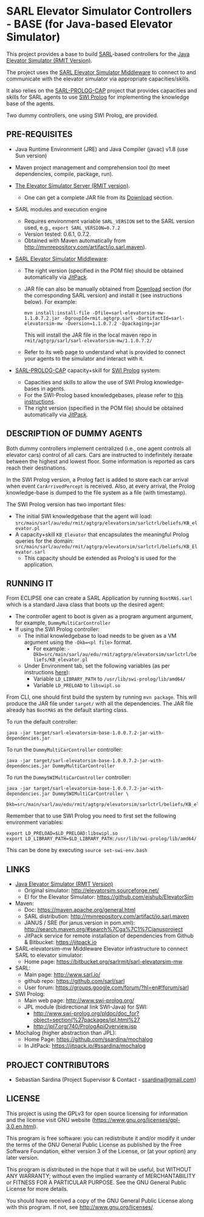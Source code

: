 # SARL Elevator Simulator Controllers - BASE (for Java-based Elevator Simulator) #

This project provides a base to build [SARL](http://www.sarl.io/)-based controllers for the [Java Elevator Simulator (RMIT Version)](https://bitbucket.org/ssardina-research/elevator-sim).

The project uses the [SARL Elevator Simulator Middleware](https://bitbucket.org/ssardina-research/sarl-elevatorsim-mw) to connect to and communicate with the elevator simulator via appropriate capacities/skills.

It also relies on the [SARL-PROLOG-CAP](https://bitbucket.org/ssardina-research/sarl-prolog-cap) project that provides capacities and skills for SARL agents to use [SWI Prolog](http://www.swi-prolog.org/) for implementing the knowledge base of the agents. 

Two dummy controllers, one using SWI Prolog, are provided.


## PRE-REQUISITES

* Java Runtime Environment (JRE) and Java Compiler (javac) v1.8 (use Sun version)
* Maven project management and comprehension tool (to meet dependencies, compile, package, run).
* [The Elevator Simulator Server (RMIT version)](https://bitbucket.org/ssardina-research/elevator-sim).
	* One can get a complete JAR file from its [Download](https://bitbucket.org/ssardina-research/elevator-sim/downloads/) section.
* SARL modules and execution engine
	* Requires environment variable `SARL_VERSION` set to the SARL version used, e.g., `export SARL_VERSION=0.7.2`
	* Version tested: 0.6.1, 0.7.2.
	* Obtained with Maven automatically from http://mvnrepository.com/artifact/io.sarl.maven).
* [SARL Elevator Simulator Middleware](https://bitbucket.org/ssardina-research/sarl-elevatorsim-mw):
	* The right version (specified in the POM file) should be obtained automatically via [JitPack](https://jitpack.io/#org.bitbucket.ssardina-research/sarl-elevatorsim-mw).
	* JAR file can also be manually obtained from [Download](https://bitbucket.org/ssardina-research/sarl-elevatorsim-mw/downloads/) section (for the corresponding SARL version) and install it (see instructions below). For example:

		```
		mvn install:install-file -Dfile=sarl-elevatorsim-mw-1.1.0.7.2.jar -DgroupId=rmit.agtgrp.sarl -DartifactId=sarl-elevatorsim-mw -Dversion=1.1.0.7.2 -Dpackaging=jar
		```

		This will install the JAR file in the local maven repo in `rmit/agtgrp/sarl/sarl-elevatorsim-mw/1.1.0.7.2/` 
	* Refer to its web page to understand what is provided to connect your agents to the simulator and interact with it.
	
* [SARL-PROLOG-CAP](https://bitbucket.org/ssardina-research/sarl-prolog-cap) capacity+skill for [SWI Prolog](http://www.swi-prolog.org/) system:
	* Capacities and skills to allow the use of SWI Prolog knowledge-bases in agents.
	* For the SWI-Prolog based knowledgebases, please refer to [this instructions](https://bitbucket.org/snippets/ssardina/bezbBx/swi-prolog-in-sarl-agent-controllers).
	* The right version (specified in the POM file) should be obtained automatically via [JitPack](https://jitpack.io/#org.bitbucket.ssardina-research/sarl-prolog-cap).


## DESCRIPTION OF DUMMY AGENTS

Both dummy controllers implement centralized (i.e., one agent controls all elevator cars) control of all cars. Cars are instructed to indefinitely iteraate between the highest and lowest floor. 
Some information is reported as cars reach their destinations. 

In the SWI Prolog version, a Prolog fact is added to store each car arrival when event `CarArrivedPercept` is received. 
Also, at every arrival, the Prolog knowledge-base is dumped to the file system as a file (with timestamp).

The SWI Prolog version has two important files:

* The initial SWI knowledgebase that the agent will load: `src/main/sarl/au/edu/rmit/agtgrp/elevatorsim/sarlctrl/beliefs/KB_elevator.pl`
* A capacity+skill `KB_Elevator` that encapsulates the meaningful Prolog queries for the domain: `src/main/sarl/au/edu/rmit/agtgrp/elevatorsim/sarlctrl/beliefs/KB_Elevator.sarl`
	* This capacity should be extended as Prolog's is used for the application. 


## RUNNING IT

From ECLIPSE one can create a SARL Application by running `BootMAS.sarl` which is a standard Java class that boots
up the desired agent:

* The controller agent to boot is given as a program argument argument, for example, `DummyMultiCarController`
* If using the SWI Prolog controller:
	* The initial knowledgebase to load needs to be given as a VM argument using the `-Dkb=<pl file>` format.
		* For example: `-Dkb=src/main/sarl/au/edu/rmit/agtgrp/elevatorsim/sarlctrl/beliefs/KB_elevator.pl`
	* Under Environment tab, set the following  variables (as per instructions [here](https://bitbucket.org/snippets/ssardina/bezbBx/swi-prolog-in-sarl-agent-controllers)):
		* Variable `LD_LIBRARY_PATH` to `/usr/lib/swi-prolog/lib/amd64/`
		* Variable `LD_PRELOAD` to `libswipl.so`
		
From CLI, one should first build the system by running `mvn package`. 
This will produce the JAR file under `target/` with all the dependencies.
The JAR file already has `BootMAS` as the default starting class. 

To run the default controller:

```
java -jar target/sarl-elevatorsim-base-1.0.0.7.2-jar-with-dependencies.jar
```


To run the `DummyMultiCarController` controller:

```
java -jar target/sarl-elevatorsim-base-1.0.0.7.2-jar-with-dependencies.jar DummyMultiCarController
```

To run the `DummySWIMultiCarController` controller:

```
java -jar target/sarl-elevatorsim-base-1.0.0.7.2-jar-with-dependencies.jar DummySWIMultiCarController \
	-Dkb=src/main/sarl/au/edu/rmit/agtgrp/elevatorsim/sarlctrl/beliefs/KB_elevator.pl
```

Remember that to use SWI Prolog you need to first set the following environment variables:

```
export LD_PRELOAD=$LD_PRELOAD:libswipl.so
export LD_LIBRARY_PATH=$LD_LIBRARY_PATH:/usr/lib/swi-prolog/lib/amd64/
```

This can be done by executing `source set-swi-env.bash`



		
		

## LINKS 

* [Java Elevator Simulator (RMIT Version)](https://bitbucket.org/sarlrmit/elevator-sim)
	* Original simulator: <http://elevatorsim.sourceforge.net/>
	* EI for the Elevator Simulator: <https://github.com/eishub/ElevatorSim>
* Maven:
	* Doc: <https://maven.apache.org/general.html>
	* SARL distribution: <http://mvnrepository.com/artifact/io.sarl.maven>
	* JANUS / SRE (for janus.version in pom.xml):  <http://search.maven.org/#search%7Cga%7C1%7Cjanusproject>
	* JitPack service for remote installation of dependencies from Github & Bitbucket: <https://jitpack.io>
* SARL-elevatorsim-mw Middleware Elevator infrastructure to connect SARL to elevator simulator:
	* Home page: <https://bitbucket.org/sarlrmit/sarl-elevatorsim-mw>
* SARL:
	* Main page: <http://www.sarl.io/>
	* github repo: <https://github.com/sarl/sarl>
	* User forum: <https://groups.google.com/forum/?hl=en#!forum/sarl>
* SWI Prolog:
	* Main web page: <http://www.swi-prolog.org/>
	* JPL module (bidirectional link SWI-Java) for SWI: 
		* <http://www.swi-prolog.org/pldoc/doc_for?object=section(%27packages/jpl.html%27>
		* <http://jpl7.org/740/PrologApiOverview.jsp>
* Mochalog (higher abstraction than JPL): 
	* Home Page: <https://github.com/ssardina/mochalog>
	* In JitPack: <https://jitpack.io/#ssardina/mochalog>


## PROJECT CONTRIBUTORS 

* Sebastian Sardina (Project Supervisor & Contact - ssardina@gmail.com)



## LICENSE 

This project is using the GPLv3 for open source licensing for information and the license visit GNU website (https://www.gnu.org/licenses/gpl-3.0.en.html).

This program is free software: you can redistribute it and/or modify it under the terms of the GNU General Public License as published by the Free Software Foundation, either version 3 of the License, or (at your option) any later version.

This program is distributed in the hope that it will be useful, but WITHOUT ANY WARRANTY; without even the implied warranty of
MERCHANTABILITY or FITNESS FOR A PARTICULAR PURPOSE.  See the GNU General Public License for more details.

You should have received a copy of the GNU General Public License along with this program.  If not, see <http://www.gnu.org/licenses/>.
